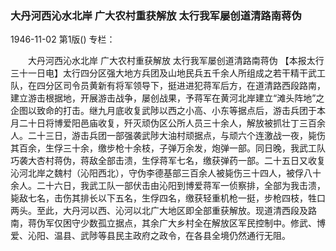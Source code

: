 ### 大丹河西沁水北岸  广大农村重获解放  太行我军屡创道清路南蒋伪

1946-11-02
第1版()
专栏：

　　大丹河西沁水北岸
    广大农村重获解放
    太行我军屡创道清路南蒋伪
    【本报太行三十一日电】太行四分区强大地方兵团及山地民兵五千余人所组成之若干精干武工队，在四分区司令员黄新有将军领导下，挺进进犯蒋军后方，在道清路西段路南，建立游击根据地，开展游击战争，屡创战果，予蒋军在黄河北岸建立“滩头阵地”之企图以致命的打击。继九月底收复武陟以西之小高、小东等据点后，游击兵团于本月二十日将博爱阳邑庙收复，歼灭顽伪区公所人员三十余人，解放被抓壮丁三百余人。二十三日，游击兵团一部强袭武陟大油村顽据点，与顽六个连激战一夜，毙伤其百余，生俘三十余，缴步枪十余枝，子弹万余发，炮弹一部。同日晚，我武工队巧袭大杏村蒋伪，蒋敌全部击溃，生俘蒋军七名，缴获弹药一部。二十五日又收复沁河北岸之魏村（沁阳西北），守伪李德基部三百余人被毙伤三十四人，被俘八十余人。二十六日，我武工队一部伏击由沁阳到博爱蒋军一侦察排，全部为我击溃，毙敌七名，击伤其排长以下五名，生俘四名，缴获轻重机枪一挺，步枪四枝，牲口两头。至此，大丹河以西、沁河以北广大地区即全部重获解放。现道清西段及路南，蒋伪军仅困守少数孤立据点，其余广大乡村全在解放区军民控制中。修武、博爱、沁阳、温县、武陟等县民主政府之政令，在各县全境仍然通行无阻。
